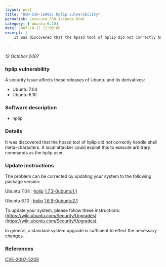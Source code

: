 ```yaml
---
layout: post
title: "USN-530-1&#58; hplip vulnerability"
permalink: /usn/usn-530-1/index.html
category: [ ubuntu-6.10]
date: 2007-10-12 12:00:00
excerpt: |
    It was discovered that the hpssd tool of hplip did not correctly handle shell meta-characters.  A local attacker could exploit this to execute arbitrary commands as the hplip user. 
    
--- 
```

 
 

*12 October 2007*

### hplip vulnerability

A security issue affects these releases of Ubuntu and its derivatives:

* Ubuntu 7.04
* Ubuntu 6.10

### Software description

* hplip 

### Details

It was discovered that the hpssd tool of hplip did not correctly handle shell meta-characters. A local attacker could exploit this to execute arbitrary commands as the hplip user. 

### Update instructions

The problem can be corrected by updating your system to the following package version:

Ubuntu 7.04
 : [hplip](https://launchpad.net/ubuntu/+source/hplip) <span> [1.7.3-0ubuntu1.1](https://launchpad.net/ubuntu/+source/hplip/1.7.3-0ubuntu1.1) </span> 

Ubuntu 6.10
 : [hplip](https://launchpad.net/ubuntu/+source/hplip) <span> [1.6.9-0ubuntu2.1](https://launchpad.net/ubuntu/+source/hplip/1.6.9-0ubuntu2.1) </span> 

To update your system, please follow these instructions: [https://wiki.ubuntu.com/Security/Upgrades](https://wiki.ubuntu.com/Security/Upgrades).

In general, a standard system upgrade is sufficient to effect the necessary changes. 

### References

 
 [CVE-2007-5208](http://people.ubuntu.com/~ubuntu-security/cve/CVE-2007-5208)
 

